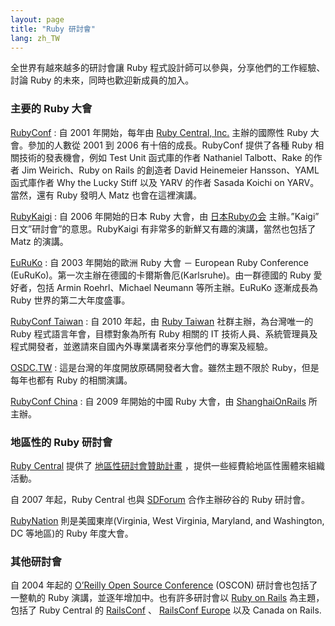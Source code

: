 ```yaml
---
layout: page
title: "Ruby 研討會"
lang: zh_TW
---
```


全世界有越來越多的研討會讓 Ruby 程式設計師可以參與，分享他們的工作經驗、討論 Ruby 的未來，同時也歡迎新成員的加入。

### 主要的 Ruby 大會

[RubyConf][1]
: 自 2001 年開始，每年由 [Ruby Central, Inc.][2] 主辦的國際性 Ruby 大會。參加的人數從 2001 到
  2006 有十倍的成長。RubyConf 提供了各種 Ruby 相關技術的發表機會，例如 Test Unit 函式庫的作者
  Nathaniel Talbott、Rake 的作者 Jim Weirich、Ruby on Rails 的創造者 David
  Heinemeier Hansson、YAML 函式庫作者 Why the Lucky Stiff 以及 YARV 的作者 Sasada
  Koichi on YARV。當然，還有 Ruby 發明人 Matz 也會在這裡演講。

[RubyKaigi][3]
: 自 2006 年開始的日本 Ruby 大會，由 [日本Rubyの会][4] 主辦。”Kaigi” 日文”研討會”的意思。RubyKaigi
  有非常多的新鮮又有趣的演講，當然也包括了 Matz 的演講。

[EuRuKo][5]
: 自 2003 年開始的歐洲 Ruby 大會 － European Ruby Conference
  (EuRuKo)。第一次主辦在德國的卡爾斯魯厄(Karlsruhe)。由一群德國的 Ruby 愛好者，包括 Armin
  Roehrl、Michael Neumann 等所主辦。EuRuKo 逐漸成長為 Ruby 世界的第二大年度盛事。

[RubyConf Taiwan][6]
: 自 2010 年起，由 [Ruby Taiwan][7] 社群主辦，為台灣唯一的 Ruby 程式語言年會，目標對象為所有 Ruby 相關的
  IT 技術人員、系統管理員及程式開發者，並邀請來自國內外專業講者來分享他們的專案及經驗。

[OSDC.TW][8]
: 這是台灣的年度開放原碼開發者大會。雖然主題不限於 Ruby，但是每年也都有 Ruby 的相關演講。

[RubyConf China][9]
: 自 2009 年開始的中國 Ruby 大會，由 [ShanghaiOnRails][10] 所主辦。

### 地區性的 Ruby 研討會

[Ruby Central][2] 提供了 [地區性研討會贊助計畫][11] ，提供一些經費給地區性團體來組織活動。

自 2007 年起，Ruby Central 也與 [SDForum][12] 合作主辦矽谷的 Ruby 研討會。

[RubyNation][13] 則是美國東岸(Virginia, West Virginia, Maryland, and
Washington, DC 等地區)的 Ruby 年度大會。

### 其他研討會

自 2004 年起的 [O’Reilly Open Source Conference][14] (OSCON) 研討會也包括了一整軌的
Ruby 演講，並逐年增加中。也有許多研討會以 [Ruby on Rails][15] 為主題，包括了 Ruby Central 的
[RailsConf][16] 、 [RailsConf Europe][17] 以及 Canada on Rails.



[1]: http://rubyconf.org/
[2]: http://www.rubycentral.org
[3]: http://jp.rubyist.net/RubyKaigi2008/
[4]: http://jp.rubyist.net/
[5]: http://euruko2010.org/
[6]: http://rubyconf.tw
[7]: http://ruby.tw
[8]: http://osdc.tw
[9]: http://rubyconfchina.org
[10]: http://groups.google.com/group/shanghaionrails
[11]: http://www.rubycentral.org/rcg2006.pdf
[12]: http://www.sdforum.org
[13]: http://rubynation.org/
[14]: http://conferences.oreillynet.com/os2006/
[15]: http://www.rubyonrails.org
[16]: http://www.railsconf.org
[17]: http://europe.railsconf.org
